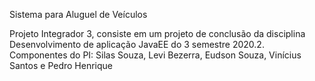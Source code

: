 Sistema para Aluguel de Veículos

Projeto Integrador 3, consiste em um projeto de conclusão
da disciplina Desenvolvimento de aplicação JavaEE do 
3 semestre 2020.2.
Componentes do PI: Silas Souza, Levi Bezerra, Eudson Souza, Vinícius Santos e Pedro Henrique
